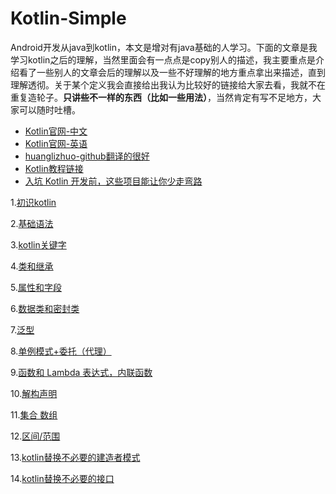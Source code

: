 # Kotlin-Simple
Android开发从java到kotlin，本文是增对有java基础的人学习。下面的文章是我学习kotlin之后的理解，当然里面会有一点点是copy别人的描述，我主要重点是介绍看了一些别人的文章会后的理解以及一些不好理解的地方重点拿出来描述，直到理解透彻。关于某个定义我会直接给出我认为比较好的链接给大家去看，我就不在重复造轮子。**只讲些不一样的东西（比如一些用法）**，当然肯定有写不足地方，大家可以随时吐槽。
- [Kotlin官网-中文](https://www.kotlincn.net/)
- [Kotlin官网-英语](https://kotlinlang.org/)
- [huanglizhuo-github翻译的很好](https://github.com/huanglizhuo/kotlin-in-chinese)
- [Kotlin教程链接](http://www.kotlindoc.cn/)
- [入坑 Kotlin 开发前，这些项目能让你少走弯路](http://news.ifeng.com/a/20170825/51755041_0.shtml)





1.[初识kotlin](https://github.com/youxin11544/Kotlin-Simple/blob/master/%E5%88%9D%E8%AF%86kotlin.md)

2.[基础语法](https://github.com/youxin11544/Kotlin-Simple/blob/master/%E5%9F%BA%E7%A1%80%E8%AF%AD%E6%B3%95.md)

3.[kotlin关键字](https://github.com/youxin11544/Kotlin-Simple/blob/master/kotlin%E5%85%B3%E9%94%AE%E5%AD%97.md)

4.[类和继承](https://github.com/youxin11544/Kotlin-learning/blob/master/%E5%B1%9E%E6%80%A7%E5%92%8C%E5%AD%97%E6%AE%B5.md)

5.[属性和字段](https://github.com/youxin11544/Kotlin-learning/blob/master/%E5%B1%9E%E6%80%A7%E5%92%8C%E5%AD%97%E6%AE%B5.md)


6.[数据类和密封类](https://github.com/youxin11544/Kotlin-learning/blob/master/%E6%95%B0%E6%8D%AE%E7%B1%BB%E5%92%8C%E5%AF%86%E5%B0%81%E7%B1%BB.md)


7.[泛型](https://github.com/youxin11544/Kotlin-learning/blob/master/%E6%B3%9B%E5%9E%8B.md)


8.[单例模式+委托（代理）](https://github.com/youxin11544/Kotlin-learning/blob/master/%E5%A7%94%E6%89%98(%E4%BB%A3%E7%90%86).md)

9.[函数和 Lambda 表达式，内联函数](https://github.com/youxin11544/Kotlin-learning/blob/master/%E5%87%BD%E6%95%B0%E5%92%8C%20Lambda%20%E8%A1%A8%E8%BE%BE%E5%BC%8F.md)

10.[解构声明](https://github.com/youxin11544/Kotlin-learning/blob/master/%E8%A7%A3%E6%9E%84%E5%A3%B0%E6%98%8E.md)

11.[集合 数组](https://github.com/youxin11544/Kotlin-learning/blob/master/%E9%9B%86%E5%90%88.md)

12.[区间/范围](https://github.com/youxin11544/Kotlin-learning/blob/master/%E5%8C%BA%E9%97%B4%E8%8C%83%E5%9B%B4.md)

13.[kotlin替换不必要的建造者模式](https://github.com/youxin11544/NumberPicker)

14.[kotlin替换不必要的接口](https://github.com/youxin11544/Kotlin-learning/blob/master/%E5%8E%BB%E6%8E%89%E4%B8%8D%E5%BF%85%E8%A6%81%E7%9A%84%E6%8E%A5%E5%8F%A3.md)


